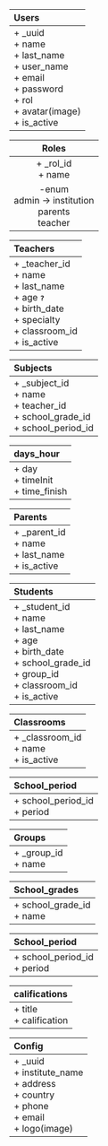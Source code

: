 | Users |
| :--- |
| + _uuid <br/> + name <br/> + last_name <br/> + user_name <br/> + email <br/> + password <br/> + rol <br/> + avatar(image) <br/> + is_active |

| Roles |
| :---: |
| + _rol_id <br/> + name |
| -enum <br/> admin -> institution <br/> parents<br/>teacher |

| Teachers |
| :--- |
| + _teacher_id <br/> + name <br/> + last_name <br/> + age <kbd>**?**</kbd><br/> + birth_date <br/> + specialty <br/> + classroom_id <br/> + is_active |

| Subjects |
| :--- |
| + _subject_id <br/> + name <br/> + teacher_id <br/> + school_grade_id <br/> + school_period_id |

| days_hour |
| :--- |
| + day <br/> + timeInit <br/> + time_finish |

| Parents |
| :--- |
| + _parent_id <br/> + name <br/> + last_name <br/> + is_active |

| Students |
| :--- |
| + _student_id <br/> + name <br/> + last_name <br/> + age <br/> + birth_date <br/> + school_grade_id <br/> + group_id <br/> + classroom_id <br/> + is_active |

| Classrooms |
| :--- |
| + _classroom_id <br/> + name <br/> + is_active |

| School_period |
| :--- |
| + school_period_id <br/> + period |

| Groups |
| :--- |
| + _group_id <br/> + name |

| School_grades |
| :--- |
| + school_grade_id <br/> + name |

| School_period |
| :--- |
| + school_period_id <br/> + period |

| califications |
| :--- |
| + title <br/> + calification |

| Config |
| :--- |
| + _uuid <br/> + institute_name <br/> + address <br/> + country <br/> + phone <br/> + email <br/> + logo(image) |